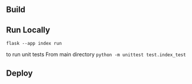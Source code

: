 ## Build

## Run Locally
`flask --app index run`

to run unit tests
From main directory
`python -m unittest test.index_test`

## Deploy
